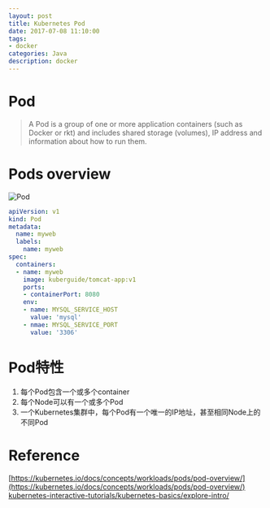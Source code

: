 ```yaml
---
layout: post
title: Kubernetes Pod
date: 2017-07-08 11:10:00
tags:
- docker
categories: Java
description: docker
---
```


# Pod

> A Pod is a group of one or more application containers (such as Docker or rkt) and includes shared storage (volumes), IP address and information about how to run them.



# Pods overview
![Pod](https://d33wubrfki0l68.cloudfront.net/fe03f68d8ede9815184852ca2a4fd30325e5d15a/98064/docs/tutorials/kubernetes-basics/public/images/module_03_pods.svg)



```yaml
apiVersion: v1
kind: Pod
metadata:
  name: myweb
  labels:
    name: myweb
spec:
  containers:
  - name: myweb
    image: kuberguide/tomcat-app:v1
    ports:
    - containerPort: 8080
    env:
    - name: MYSQL_SERVICE_HOST
      value: 'mysql'
    - nmae: MYSQL_SERVICE_PORT
      value: '3306' 
```




# Pod特性
1. 每个Pod包含一个或多个container
2. 每个Node可以有一个或多个Pod
3. 一个Kubernetes集群中，每个Pod有一个唯一的IP地址，甚至相同Node上的不同Pod


# Reference
[https://kubernetes.io/docs/concepts/workloads/pods/pod-overview/](https://kubernetes.io/docs/concepts/workloads/pods/pod-overview/)
[kubernetes-interactive-tutorials/kubernetes-basics/explore-intro/](https://kubernetes.io/docs/tutorials/kubernetes-basics/explore-intro/)
